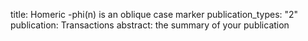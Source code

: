 title: Homeric -phi(n) is an oblique case marker
publication_types: "2"
publication: Transactions
abstract: the summary of your publication
